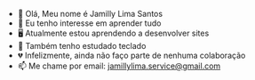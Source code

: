 - 👋 Olá, Meu nome é Jamilly Lima Santos
- 👀 Eu tenho interesse em aprender tudo
- 🖥️ Atualmente estou aprendendo a desenvolver sites
- 🎵 Também tenho estudado teclado
- 💔 Infelizmente, ainda não faço parte de nenhuma colaboração
- 📫 Me chame por email: jamillylima.service@gmail.com
